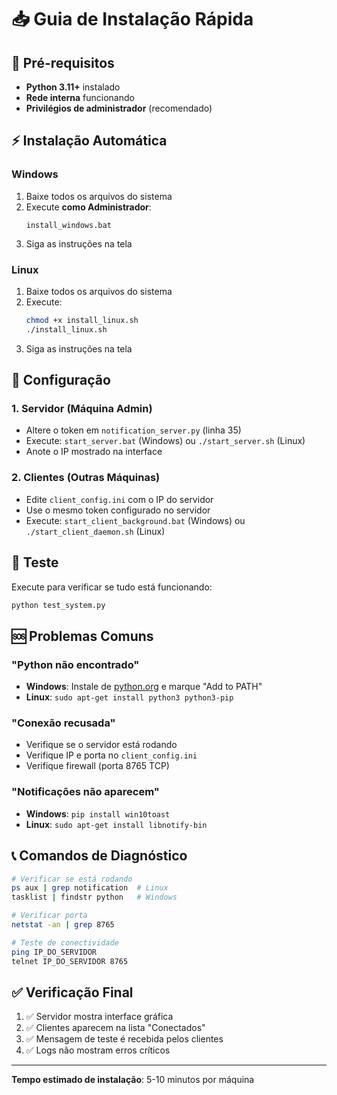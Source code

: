 # 📥 Guia de Instalação Rápida

## 🎯 Pré-requisitos

- **Python 3.11+** instalado
- **Rede interna** funcionando
- **Privilégios de administrador** (recomendado)

## ⚡ Instalação Automática

### Windows
1. Baixe todos os arquivos do sistema
2. Execute **como Administrador**:
   ```batch
   install_windows.bat
   ```
3. Siga as instruções na tela

### Linux
1. Baixe todos os arquivos do sistema
2. Execute:
   ```bash
   chmod +x install_linux.sh
   ./install_linux.sh
   ```
3. Siga as instruções na tela

## 🔧 Configuração

### 1. Servidor (Máquina Admin)
- Altere o token em `notification_server.py` (linha 35)
- Execute: `start_server.bat` (Windows) ou `./start_server.sh` (Linux)
- Anote o IP mostrado na interface

### 2. Clientes (Outras Máquinas)
- Edite `client_config.ini` com o IP do servidor
- Use o mesmo token configurado no servidor
- Execute: `start_client_background.bat` (Windows) ou `./start_client_daemon.sh` (Linux)

## 🧪 Teste

Execute para verificar se tudo está funcionando:
```bash
python test_system.py
```

## 🆘 Problemas Comuns

### "Python não encontrado"
- **Windows**: Instale de [python.org](https://python.org) e marque "Add to PATH"
- **Linux**: `sudo apt-get install python3 python3-pip`

### "Conexão recusada"
- Verifique se o servidor está rodando
- Verifique IP e porta no `client_config.ini`
- Verifique firewall (porta 8765 TCP)

### "Notificações não aparecem"
- **Windows**: `pip install win10toast`
- **Linux**: `sudo apt-get install libnotify-bin`

## 📞 Comandos de Diagnóstico

```bash
# Verificar se está rodando
ps aux | grep notification  # Linux
tasklist | findstr python   # Windows

# Verificar porta
netstat -an | grep 8765

# Teste de conectividade
ping IP_DO_SERVIDOR
telnet IP_DO_SERVIDOR 8765
```

## ✅ Verificação Final

1. ✅ Servidor mostra interface gráfica
2. ✅ Clientes aparecem na lista "Conectados"
3. ✅ Mensagem de teste é recebida pelos clientes
4. ✅ Logs não mostram erros críticos

---
**Tempo estimado de instalação**: 5-10 minutos por máquina